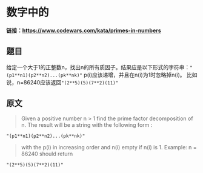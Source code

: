 # 数字中的

**链接：https://www.codewars.com/kata/primes-in-numbers**

## 题目
给定一个大于1的正整数n，找出n的所有质因子。结果应是以下形式的字符串：`"(p1**n1)(p2**n2)...(pk**nk)"`
p(i)应该递增，并且在n(i)为1时忽略掉n(i)。
比如说，n=86240应该返回`"(2**5)(5)(7**2)(11)"`


## 原文

> Given a positive number n > 1 find the prime factor decomposition of n. The result will be a string with the following form :

`"(p1**n1)(p2**n2)...(pk**nk)"`

> with the p(i) in increasing order and n(i) empty if n(i) is 1.
Example: n = 86240 should return 

`"(2**5)(5)(7**2)(11)"`